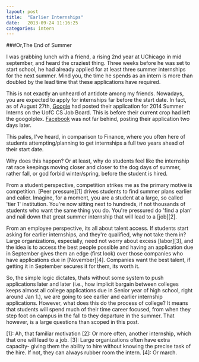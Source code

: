 ```yaml
---
layout: post
title:  "Earlier Internships"
date:   2013-09-24 11:16:25
categories: intern
---
```


###Or,The End of Summer

I was grabbing lunch with a friend, a rising 2nd year at UChicago in mid september, and heard the craziest thing. Three weeks before he was set to start school, he had already applied for at least three summer internships for the next summer. Mind you, the time he spends as an intern is more than doubled by the lead time that these applications have required. 

This is not exactly an unheard of antidote among my friends. Nowadays, you are expected to apply for internships far before the start date. In fact, as of August 27th, [Google](https://jobboard.cs.uchicago.edu/postings/947953918) had posted their application for 2014 Summer Interns on the UofC CS Job Board. This is before their current crop had left the googolplex. [Facebook](https://jobboard.cs.uchicago.edu/postings/794631939) was not far behind, posting their application two days later. 

This pales, I've heard, in comparison to Finance, where you often here of students attempting/planning to get internships a full two years ahead of their start date. 

Why does this happen? Or at least, why do students feel like the internship rat race keepings moving closer and closer to the dog days of summer, rather fall, or god forbid winter/spring, before the student is hired. 

From a student perspective, competition strikes me as the primary motive is competition. [Peer pressure][1] drives students to find summer plans earlier and ealier. Imagine, for a moment, you are a student at a large, so called 'tier 1' institution. You're now sitting next to hundreds, if not thousands of students who want the same thing you do. You're pressured do 'find a plan' and nail down that great summer internship that will lead to a [job][2].

From an employee perspective, its all about talent access. If students start asking for earlier internships, and they're qualified, why not take them in? Large organizations, especially, need not worry about excess [labor][3], and the idea is to access the best people possible and having an application due in September gives them an edge (first look) over those companies who have applications due in [November][4]. Companies want the best talent, if getting it in September secures it for them, its worth it. 

So, the simple logic dictates, thats without some system to push applications later and later (i.e., how implicit bargain between colleges keeps almost all college applications due in Senior year of high school, right around Jan 1.), we are going to see earlier and  earlier internship applications. However, what does this do the process of college? It means that students will spend much of their time career focused, from when they step foot on campus in the fall to they departure in the summer. That however, is a large questions than scoped in this post. 

[1]: Ah, that familiar motivation
[2]: Or more often, another internship, which that one will lead to a job. 
[3]: Large organizations often have extra capacity- giving them the ability to hire without knowing the precise task of the hire. If not, they can always rubber room the intern. 
[4]: Or march. 